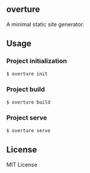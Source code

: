 ## overture

A minimal static site generator.

## Usage

### Project initialization

```sh
$ overture init
```

### Project build

```sh
$ overture build
```

### Project serve

```sh
$ overture serve
```

## License

MIT License
